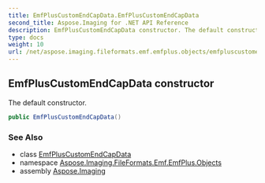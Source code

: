```yaml
---
title: EmfPlusCustomEndCapData.EmfPlusCustomEndCapData
second_title: Aspose.Imaging for .NET API Reference
description: EmfPlusCustomEndCapData constructor. The default constructor
type: docs
weight: 10
url: /net/aspose.imaging.fileformats.emf.emfplus.objects/emfpluscustomendcapdata/emfpluscustomendcapdata/
---
```

## EmfPlusCustomEndCapData constructor

The default constructor.

```csharp
public EmfPlusCustomEndCapData()
```

### See Also

* class [EmfPlusCustomEndCapData](../)
* namespace [Aspose.Imaging.FileFormats.Emf.EmfPlus.Objects](../../emfpluscustomendcapdata/)
* assembly [Aspose.Imaging](../../../)


